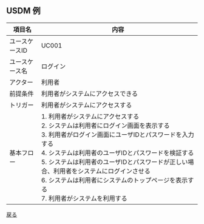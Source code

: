 ## USDM 例
項目名|内容
---|---
ユースケースID|UC001
ユースケース名|ログイン
| アクター | 利用者 |
| 前提条件 | 利用者がシステムにアクセスできる |
| トリガー | 利用者がシステムにアクセスする |
| 基本フロー | 1. 利用者がシステムにアクセスする<br>2. システムは利用者にログイン画面を表示する<br>3. 利用者がログイン画面にユーザIDとパスワードを入力する<br>4. システムは利用者のユーザIDとパスワードを検証する<br>5. システムは利用者のユーザIDとパスワードが正しい場合、利用者をシステムにログインさせる<br>6. システムは利用者にシステムのトップページを表示する<br>7. 利用者がシステムを利用する

[戻る](./2024-01-xx_development-methods.md)